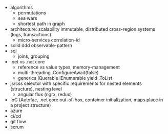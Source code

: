 * algorithms
  * permutations
  * sea wars
  * shortest path in graph
* architecture: scalability immutable, distributed cross-region systems (logs, transactions)
  * micro-services correlation-id
* solid ddd observable-pattern
* sql
  * joins, grouping
* .net vs .net core
  * reference vs value types, memory-management
  * multi-threading .ConfigureAwait(false)  
  * generics IQuerable IEnumerable yield .ToList
* js/css selector with specific requirements for nested elements (structure), nesting level
  * angular flux (ngrx, redux)
* IoC (Autofac, .net core out-of-box, container initialization, maps place in a project structure)
* azure
* ci/cd
* git flow
* scrum
